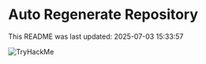 # Auto Regenerate Repository

This README was last updated: 2025-07-03 15:33:57

 ![TryHackMe](https://tryhackme.com/badge/533634)